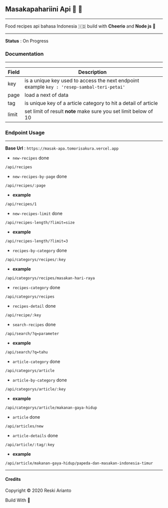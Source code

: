 ## Masakapahariini Api 🧙 🍳
---

Food recipes api bahasa Indonesia 🇮🇩 build with __Cheerio__ and __Node js__ 🌸

---
**Status** : On Progress

### Documentation
---

| Field | Description |
| ------ | ----------- |
| key   | is a unique key used to access the next endpoint example  ```key : 'resep-sambal-teri-petai'``` |
| page | load a next of data |
| tag    | is unique key of a article category to hit a detail of article|
| limit    | set limit of result **note** make sure you set limit below of 10 |



### Endpoint Usage
---
**Base Url** : `https://masak-apa.tomorisakura.vercel.app`

* `new-recipes` done
```
/api/recipes
```
* `new-recipes-by-page` done

```
/api/recipes/:page
```

- __example__

```
/api/recipes/1
```

* `new-recipes-limit` done

```
/api/recipes-length/?limit=size
```

- __example__

```
/api/recipes-length/?limit=3
```

* `recipes-by-category` done

```
/api/categorys/recipes/:key
```

- __example__

```
/api/categorys/recipes/masakan-hari-raya
```

* `recipes-category` done

```
/api/categorys/recipes
```

* `recipes-detail` done

```
/api/recipe/:key
```

* `search-recipes` done

```
/api/search/?q=parameter
```

- __example__

```
/api/search/?q=tahu
```

* `article-category` done

```
/api/categorys/article
```

* `article-by-category` done

```
/api/categorys/article/:key
```

- __example__

```
/api/categorys/article/makanan-gaya-hidup
```

* `article` done

```
/api/articles/new
```

* `article-details` done

```
/api/article/:tag/:key
```

- __example__

```
/api/article/makanan-gaya-hidup/papeda-dan-masakan-indonesia-timur
```

---


#### Credits
Copyright © 2020 Reski Arianto

Build With 💙